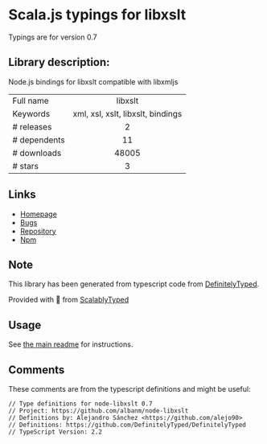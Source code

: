 
# Scala.js typings for libxslt

Typings are for version 0.7

## Library description:
Node.js bindings for libxslt compatible with libxmljs

|                    |                 |
| ------------------ | :-------------: |
| Full name          | libxslt |
| Keywords           | xml, xsl, xslt, libxslt, bindings |
| # releases         | 2 |
| # dependents       | 11 |
| # downloads        | 48005 |
| # stars            | 3 |

## Links
- [Homepage](https://github.com/albanm/node-libxslt)
- [Bugs](https://github.com/albanm/node-libxslt/issues)
- [Repository](https://github.com/albanm/node-libxslt)
- [Npm](https://www.npmjs.com/package/libxslt)
    


## Note
This library has been generated from typescript code from [DefinitelyTyped](https://definitelytyped.org).

Provided with :purple_heart: from [ScalablyTyped](https://github.com/oyvindberg/ScalablyTyped)

## Usage
See [the main readme](../../readme.md) for instructions.

## Comments

These comments are from the typescript definitions and might be useful:
```
// Type definitions for node-libxslt 0.7
// Project: https://github.com/albanm/node-libxslt
// Definitions by: Alejandro Sánchez <https://github.com/alejo90>
// Definitions: https://github.com/DefinitelyTyped/DefinitelyTyped
// TypeScript Version: 2.2

```

